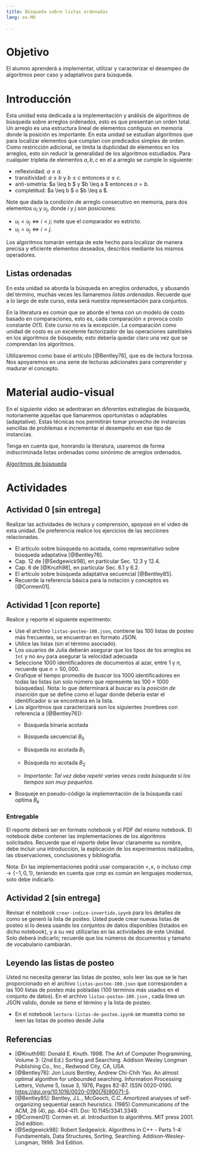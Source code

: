 ```yaml
---
title: Búsqueda sobre listas ordenadas
lang: es-MX

...
```



# Objetivo

El alumno aprenderá a implementar, utilizar y caracterizar el desempeo de algoritmos peor caso y adaptativos para búsqueda.

# Introducción

Esta unidad esta dedicada a la implementación y análisis de algoritmos de búsqueda sobre arreglos ordenados, esto es que presentan un orden total. Un arreglo es una estructura lineal de elementos contiguos en memoría donde la posición es importante. En esta unidad se estudian algoritmos que para localizar elementos que cumplan con predicados simples de orden. Como restricción adicional, se limita la duplicidad de elementos en los arreglos, esto sin reducir la generalidad de los algoritmos estudiados. Para cualquier tripleta de elementos $a, b, c$ en el a arreglo se cumple lo siguiente:

- reflexividad: $a \le a$.
- transitividad: $a \le b$ y $b \le c$ entonces $a \le c$.
- anti-simetría: $a \leq b $ y $b \leq a $ entonces $a = b$.
- completitud: $a \leq b $ o $b \leq a $.

Note que dada la condición de arreglo consecutivo en memoria, para dos elementos $u_i$ y $u_j$, donde $i$ y $j$ son posiciones:
- $u_i < u_j \iff i < j$; note que el comparador es estricto.
- $u_i = u_j \iff i = j$.

Los algoritmos tomarán ventaja de este hecho para localizar de manera precisa y eficiente elementos deseados, descritos mediante los mismos operadores.


## Listas ordenadas
En esta unidad se aborda la búsqueda en arreglos ordenados, y abusando del término, muchas veces les llamaremos _listas ordenadas_. Recuerde que a lo largo de este curso, esta será nuestra representación para conjuntos.

En la literatura es común que se aborde el tema con un modelo de costo basado en comparaciones, esto es, cada comparación $\le$ provoca costo constante $O(1)$. Este curso no es la excepción.
La comparación como unidad de costo es un excelente factorizador de las operaciones satelitales en los algoritmos de búsqueda; esto debería quedar claro una vez que se comprendan los algoritmos.

Utilizaremos como base el artículo [@Bentley76], que es de lectura forzosa. Nos apoyaremos en una serie de lecturas adicionales para comprender y madurar el concepto.

# Material audio-visual
En el siguiente video se adentraran en diferentes estrategías de búsqueda, notoriamente aquellas que llamaremos oportunistas o adaptables (adaptative). Estas técnicas nos permitirán tomar provecho de instancias sencillas de problemas e incrementar el desempeño en ese tipo de instancias.

Tenga en cuenta que, honrando la literatura, usaremos de forma indiscriminada listas ordenadas como sinónimo de arreglos ordenados.

[Algoritmos de búsqueda](https://www.youtube.com/watch?v=VZHlcPPKW5A")

# Actividades

## Actividad 0 [sin entrega]

Realizar las actividades de lectura y comprensión, apoyosé en el video de esta unidad. De preferencia realice los ejercicios de las secciones relacionadas.

- El artículo sobre búsqueda no acotada, como representativo sobre búsqueda adaptativa [@Bentley76].
- Cap. 12 de [@Sedgewick98], en partícular Sec. 12.3 y 12.4.
- Cap. 6 de [@Knuth98], en partícular Sec. 6.1 y 6.2.
- El artículo sobre búsqueda adaptativa secuencial [@Bentley85].
- Recuerde la referencia básica para la notación y conceptos es [@Cormen01].

## Actividad 1 [con reporte]

Realice y reporte el siguiente experimento:
 
 - Use el archivo `listas-posteo-100.json`, contiene las 100 listas de posteo más frecuentes, se encuentran en formato JSON.
 - Utilice las listas (sin el término asociado).
 - Los usuarios de Julia deberán asegurar que los tipos de los arreglos es `Int` y no `Any` para asegurar la velocidad adecuada
 - Seleccione 1000 identificadores de documentos al azar, entre $1$ y $n$, recuerde que $n=50,000$.
 - Grafique el tiempo promedio de _buscar_ los 1000 identificadores en todas las listas (un solo número que represente las $100\times 1000$ búsquedas). Nota: lo que determinará al buscar es la _posición de inserción_ que se define como el lugar donde debería estar el identificador si se encontrara en la lista.
 - Los algoritmos que caracterizará son los siguientes (nombres con referencia a [@Bentley76]):
      - Búsqueda binaria acotada
      - Búsqueda secuencial $B_0$
      - Búsqueda no acotada $B_1$
      - Búsqueda no acotada $B_2$

   - *Importante: Tal vez deba repetir varias veces cada búsqueda si los tiempos son muy pequeños.*
 - Bosqueje en pseudo-código la implementación de la búsqueda casí optima $B_k$

  
### Entregable
El reporte deberá ser en formato notebook y el PDF del mismo notebook. El notebook debe contener las implementaciones de los algoritmos solicitados. Recuerde que el reporte debe llevar claramente su nombre, debe incluir una introducción, la explicación de los experimentos realizados, las observaciones, conclusiones y bibliografía.

Nota: En las implementaciones podrá usar comparación $<, \leq$, o incluso $cmp \rightarrow \{-1, 0, 1\}$, teniendo en cuenta que $cmp$ es común en lenguajes modernos, solo debe indicarlo.


## Actividad 2 [sin entrega]
Revisar el notebook `crear-indice-invertido.ipynb` para los detalles de como se generó la lista de posteo. Usted puede crear nuevas listas de posteo si lo desea usando los conjuntos de datos disponibles (listados en dicho notebook), y a su vez utilizarlas en las actividades de este Unidad. Solo deberá indicarlo; recuerde que los números de documentos y tamaño de vocabulario cambiarán.


## Leyendo las listas de posteo

Usted no necesita generar las listas de posteo, solo leer las que se le han proporcionado en el archivo `listas-posteo-100.json` que corresponden a las 100 listas de posteo más pobladas (100 terminos más usados en el conjunto de datos).
En el archivo `listas-posteo-100.json` , cada linea un JSON valido, donde se tiene el término y la lista de posteo.

- En el notebook `lectura-listas-de-posteo.ipynb` se muestra como se leen las listas de posteo desde Julia


## Referencias
- [@Knuth98]: Donald E. Knuth. 1998. The Art of Computer Programming, Volume 3: (2nd Ed.) Sorting and Searching. Addison Wesley Longman Publishing Co., Inc., Redwood City, CA, USA.
- [@Bentley76]: Jon Louis Bentley, Andrew Chi-Chih Yao. An almost optimal algorithm for unbounded searching. Information Processing Letters, Volume 5, Issue 3, 1976, Pages 82-87. ISSN 0020-0190. https://doi.org/10.1016/0020-0190(76)90071-5.
- [@Bentley85]: Bentley, J.L., McGeoch, C.C. Amortized analyses of self-organizing sequential search heuristics. (1985) Communications of the ACM, 28 (4), pp. 404-411. Doi: 10.1145/3341.3349. 
- [@Cormen01]: Cormen et. al. Introduction to algorithms. MIT press 2001. 2nd edition.
- [@Sedgewick98]: Robert Sedgewick. Algorithms in C++ - Parts 1-4: Fundamentals, Data Structures, Sorting, Searching. Addison-Wesley-Longman, 1998. 3rd Edition.


